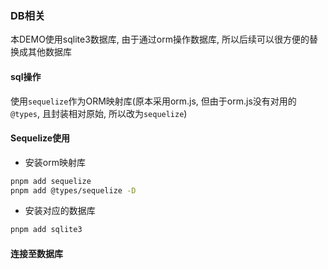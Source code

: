 
### DB相关
本DEMO使用sqlite3数据库, 由于通过orm操作数据库, 所以后续可以很方便的替换成其他数据库

#### sql操作
使用`sequelize`作为ORM映射库(原本采用orm.js, 但由于orm.js没有对用的`@types`, 且封装相对原始, 所以改为`sequelize`)

#### Sequelize使用
- 安装orm映射库
```bash
pnpm add sequelize
pnpm add @types/sequelize -D
```

- 安装对应的数据库

```bash
pnpm add sqlite3
```
#### 连接至数据库

